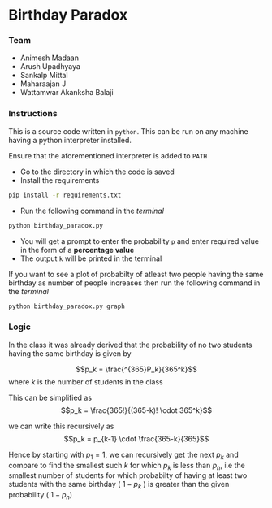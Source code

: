 # Birthday Paradox

### Team
- Animesh Madaan
- Arush Upadhyaya
- Sankalp Mittal
- Maharaajan J
- Wattamwar Akanksha Balaji

### Instructions
This is a source code written in `python`. This can be run on any machine having a python interpreter installed. 

Ensure that the aforementioned interpreter is added to `PATH`

- Go to the directory in which the code is saved 
- Install the requirements
```bash 
pip install -r requirements.txt
```
- Run the following command in the *terminal* 
```bash
python birthday_paradox.py
```
- You will get a prompt to enter the probability `p` and enter required value in the form of a **percentage value**
- The output `k` will be printed in the terminal

If you want to see a plot of probabilty of atleast two people having the same birthday as number of people increases then run the following command in the *terminal*
```bash
python birthday_paradox.py graph
```

### Logic

In the class it was already derived that the probability of no two students having the same birthday is given by 

$$p_k = \frac{^{365}P_k}{365^k}$$
where $k$ is the number of students in the class

This can be simplified as 
$$p_k = \frac{365!}{(365-k)! \cdot 365^k}$$

we can write this recursively as 
$$p_k = p_{k-1} \cdot \frac{365-k}{365}$$

Hence by starting with $p_1 = 1$, we can recursively get the next $p_k$ and compare to find the smallest such $k$ for which $p_k$ is less than $p_n$, i.e the smallest number of students for which probabilty of having at least two students with the same birthday ( $1-p_k$ ) is greater than the given probability ( $1-p_n$)